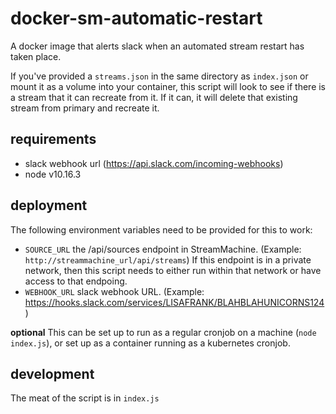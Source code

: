 # docker-sm-automatic-restart
A docker image that alerts slack when an automated stream restart has taken place.

If you've provided a `streams.json` in the same directory as `index.json` or mount
it as a volume into your container, this script will look to see if there
is a stream that it can recreate from it. If it can, it will delete that existing
stream from primary and recreate it.

## requirements

* slack webhook url (https://api.slack.com/incoming-webhooks)
* node v10.16.3

## deployment
The following environment variables need to be provided for this to work:

* `SOURCE_URL` the /api/sources endpoint in StreamMachine. (Example: `http://streammachine_url/api/streams`)  If this endpoint is
in a private network, then this script needs to either run within that
network or have access to that endpoing.
* `WEBHOOK_URL` slack webhook URL. (Example: https://hooks.slack.com/services/LISAFRANK/BLAHBLAHUNICORNS124)

**optional**
This can be set up to run as a regular cronjob on a machine (`node index.js`),
or set up as a container running as a kubernetes cronjob.

## development
The meat of the script is in `index.js`